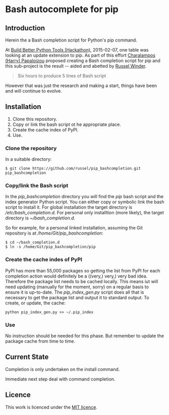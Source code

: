 # Bash autocomplete for pip

## Introduction

Herein the a Bash completion script for Python's pip command.

At
[Build Better Python Tools (Hackathon)](https://www.eventbrite.co.uk/e/building-better-python-tools-hackathon-tickets-14957023861),
2015-02-07, one table was looking at an update extension to pip. As part of this effort
[Charalampos (Harry) Papaloizou](https://github.com/papaloizouc) proposed creating a Bash completion script for pip
and this sub-project is the result -- aided and abetted by [Russel Winder](https://github.com/russel).

> Six hours to produce 5 lines of Bash script

However that was just the research and making a start, things have been and will continue to evolve.

## Installation

1. Clone this repository.
2. Copy or link the bash script ot he appropriate place.
3. Create the cache index of PyPI.
4. Use.

### Clone the repository

In a suitable directory:

```
$ git clone https://github.com/russel/pip_bashcompletion.git pip_bashcompletion
```

### Copy/link the Bash script

In the *pip_bashcompletion* directory you will find the *pip* bash script and the index generator Python
script. You can either copy or symbolic link the bash script to install it. For global installation the
target directory is */etc/bash_completion.d*. For personal only installtion (more likely), the target directory
is *~/bash_completion.d*.

So for example, for a personal linked installation, assuming the Git repository is at
*/home/Git/pip_bashcompletion*:

```
$ cd ~/bash_completion.d
$ ln -s /home/Git/pip_bashcompletion/pip
```

### Create the cache indes of PyPI

PyPI has more than 55,000 packages so getting the list from PyPI for each completion action would definitely
be a ((very,) very,) very bad idea. Therefore the package list needs to be cached locally. This means iut
will need updating (manually for the moment, sorry) on a regular basis to ensure it is up-to-date. The
*pip_index_gen.py* script does all that is necessary to get the package list and output it to standard
output. To create, or update, the cache:

```
python pip_index_gen.py >> ~/.pip_index
```

### Use

No instruction should be needed for this phase. But remember to update the package cache from time to time.

## Current State

Completion is only undertaken on the install command.

Immediate next step deal with command completion.

## Licence

This work is licenced under the [MIT licence](http://opensource.org/licenses/MIT).
